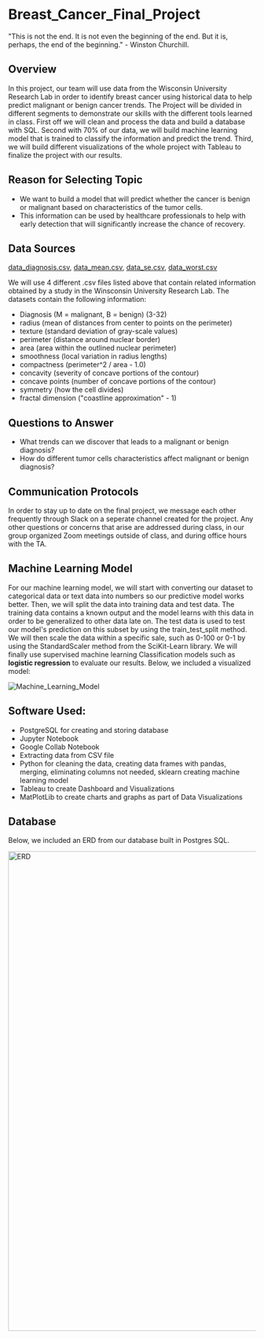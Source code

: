 # Breast_Cancer_Final_Project

"This is not the end. It is not even the beginning of the end. But it is, perhaps, the end of the beginning." - Winston Churchill.

## Overview
In this project, our team will use data from the Wisconsin University Research Lab in order to identify breast cancer using historical data to help predict malignant or benign cancer trends. The Project will be divided in different segments to demonstrate our skills with the different tools learned in class. First off we will clean and process the data and build a database with SQL. Second with 70% of our data, we will build machine learning model that is trained to classify the information and predict the trend. Third, we will build different visualizations of the whole project with Tableau to finalize the project with our results.

## Reason for Selecting Topic
* We want to build a model that will predict whether the cancer is benign or malignant based on characteristics of the tumor cells.
* This information can be used by healthcare professionals to help with early detection that will significantly increase the chance of recovery.

## Data Sources
[data_diagnosis.csv](https://github.com/merein01/Breast_Cancer_Final_Project/files/9650582/data_diagnosis.csv),
[data_mean.csv](https://github.com/merein01/Breast_Cancer_Final_Project/files/9650583/data_mean.csv),
[data_se.csv](https://github.com/merein01/Breast_Cancer_Final_Project/files/9650584/data_se.csv),
[data_worst.csv](https://github.com/merein01/Breast_Cancer_Final_Project/files/9650585/data_worst.csv)

We will use 4 different .csv files listed above that contain related information obtained by a study in the Winsconsin University Research Lab. The datasets contain the following information:
* Diagnosis (M = malignant, B = benign) (3-32)
* radius (mean of distances from center to points on the perimeter)
* texture (standard deviation of gray-scale values)
* perimeter (distance around nuclear border)
* area (area within the outlined nuclear perimeter)
* smoothness (local variation in radius lengths)
* compactness (perimeter^2 / area - 1.0)
* concavity (severity of concave portions of the contour)
* concave points (number of concave portions of the contour)
* symmetry (how the cell divides)
* fractal dimension ("coastline approximation" - 1)

## Questions to Answer
* What trends can we discover that leads to a malignant or benign diagnosis?
* How do different tumor cells characteristics affect malignant or benign diagnosis?

## Communication Protocols 
In order to stay up to date on the final project, we message each other frequently through Slack on a seperate channel created for the project. Any other questions or concerns that arise are addressed during class, in our group organized Zoom meetings outside of class, and during office hours with the TA. 

## Machine Learning Model
For our machine learning model, we will start with converting our dataset to categorical data or text data into numbers so our predictive model works better. Then, we will split the data into training data and test data. The training data contains a known output and the model learns with this data in order to be generalized to other data late on. The test data is used to test our model's prediction on this subset by using the train_test_split method. We will then scale the data within a specific sale, such as 0-100 or 0-1 by using the StandardScaler method from the SciKit-Learn library. We will finally use supervised machine learning Classification models such as **logistic regression** to evaluate our results. 
Below, we included a visualized model: 

![Machine_Learning_Model](https://user-images.githubusercontent.com/105119376/192317658-fe9da560-8450-47a9-9639-751520005fb0.png)

## Software Used:
* PostgreSQL for creating and storing database
* Jupyter Notebook
* Google Collab Notebook
* Extracting data from CSV file
* Python for cleaning the data, creating data frames with pandas, merging, eliminating columns not needed, sklearn creating machine learning model
* Tableau to create Dashboard and Visualizations
* MatPlotLib to create charts and graphs as part of Data Visualizations

## Database
Below, we included an ERD from our database built in Postgres SQL. 

<img width="976" alt="ERD" src="https://user-images.githubusercontent.com/105119376/192406271-d2b2b69a-81f3-4caf-bec1-4d07d96a5cd4.png">
